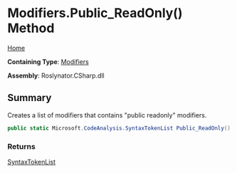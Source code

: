 # Modifiers\.Public\_ReadOnly\(\) Method

[Home](../../../../README.md)

**Containing Type**: [Modifiers](../README.md)

**Assembly**: Roslynator\.CSharp\.dll

## Summary

Creates a list of modifiers that contains "public readonly" modifiers\.

```csharp
public static Microsoft.CodeAnalysis.SyntaxTokenList Public_ReadOnly()
```

### Returns

[SyntaxTokenList](https://docs.microsoft.com/en-us/dotnet/api/microsoft.codeanalysis.syntaxtokenlist)

